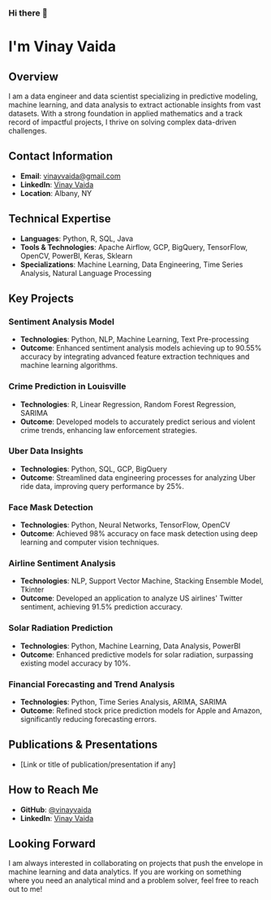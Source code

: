 ### Hi there 👋

# I'm Vinay Vaida

## Overview

I am a data engineer and data scientist specializing in predictive modeling, machine learning, and data analysis to extract actionable insights from vast datasets. With a strong foundation in applied mathematics and a track record of impactful projects, I thrive on solving complex data-driven challenges.

## Contact Information

- **Email**: vinayvaida@gmail.com
- **LinkedIn**: [Vinay Vaida](https://www.linkedin.com/in/vinayvaida/)
- **Location**: Albany, NY

## Technical Expertise

- **Languages**: Python, R, SQL, Java
- **Tools & Technologies**: Apache Airflow, GCP, BigQuery, TensorFlow, OpenCV, PowerBI, Keras, Sklearn
- **Specializations**: Machine Learning, Data Engineering, Time Series Analysis, Natural Language Processing

## Key Projects

### Sentiment Analysis Model
- **Technologies**: Python, NLP, Machine Learning, Text Pre-processing
- **Outcome**: Enhanced sentiment analysis models achieving up to 90.55% accuracy by integrating advanced feature extraction techniques and machine learning algorithms.

### Crime Prediction in Louisville
- **Technologies**: R, Linear Regression, Random Forest Regression, SARIMA
- **Outcome**: Developed models to accurately predict serious and violent crime trends, enhancing law enforcement strategies.

### Uber Data Insights
- **Technologies**: Python, SQL, GCP, BigQuery
- **Outcome**: Streamlined data engineering processes for analyzing Uber ride data, improving query performance by 25%.

### Face Mask Detection
- **Technologies**: Python, Neural Networks, TensorFlow, OpenCV
- **Outcome**: Achieved 98% accuracy on face mask detection using deep learning and computer vision techniques.

### Airline Sentiment Analysis
- **Technologies**: NLP, Support Vector Machine, Stacking Ensemble Model, Tkinter
- **Outcome**: Developed an application to analyze US airlines' Twitter sentiment, achieving 91.5% prediction accuracy.

### Solar Radiation Prediction
- **Technologies**: Python, Machine Learning, Data Analysis, PowerBI
- **Outcome**: Enhanced predictive models for solar radiation, surpassing existing model accuracy by 10%.

### Financial Forecasting and Trend Analysis
- **Technologies**: Python, Time Series Analysis, ARIMA, SARIMA
- **Outcome**: Refined stock price prediction models for Apple and Amazon, significantly reducing forecasting errors.

## Publications & Presentations

- [Link or title of publication/presentation if any]

## How to Reach Me

- **GitHub**: [@vinayvaida](https://github.com/vinayvaida)
- **LinkedIn**: [Vinay Vaida](https://www.linkedin.com/in/vinayvaida/)

## Looking Forward

I am always interested in collaborating on projects that push the envelope in machine learning and data analytics. If you are working on something where you need an analytical mind and a problem solver, feel free to reach out to me!

